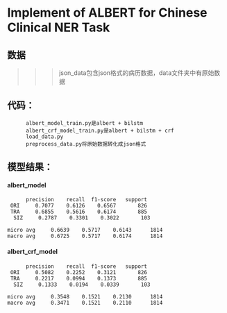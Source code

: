 # Implement of ALBERT for Chinese Clinical NER Task
## 数据
>>> json_data包含json格式的病历数据，data文件夹中有原始数据

## 代码：
          albert_model_train.py是albert + bilstm
          albert_crf_model_train.py是albert + bilstm + crf
          load_data.py
          preprocess_data.py将原始数据转化成json格式

## 模型结果：
#### albert_model
          precision    recall  f1-score   support
     ORI     0.7077    0.6126    0.6567       826
     TRA     0.6855    0.5616    0.6174       885
      SIZ     0.2787    0.3301    0.3022       103

    micro avg     0.6639    0.5717    0.6143      1814
    macro avg     0.6725    0.5717    0.6174      1814

#### albert_crf_model
          precision    recall  f1-score   support
     ORI     0.5082    0.2252    0.3121       826
     TRA     0.2217    0.0994    0.1373       885
      SIZ     0.1333    0.0194    0.0339       103

    micro avg     0.3548    0.1521    0.2130      1814
    macro avg     0.3471    0.1521    0.2110      1814

